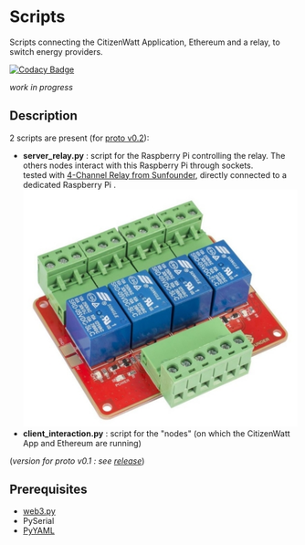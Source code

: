 # Scripts
Scripts connecting the CitizenWatt Application, Ethereum and a relay, to switch energy providers.

[![Codacy Badge](https://api.codacy.com/project/badge/Grade/1f4407d50c964153a6aec1545a49a378)](https://www.codacy.com/app/SamR1/Scripts?utm_source=github.com&amp;utm_medium=referral&amp;utm_content=DAISEE/Scripts&amp;utm_campaign=Badge_Grade)

_work in progress_ 

## Description

2 scripts are present (for [proto v0.2](https://github.com/DAISEE/Prototypes#prototype-v02)):
* **server_relay.py** : script for the Raspberry Pi controlling the relay. The others nodes interact with this Raspberry Pi through sockets.  
tested with [4-Channel Relay from Sunfounder](http://wiki.sunfounder.cc/index.php?title=4-Channel_High_Level_Trigger_Relay), directly connected to a dedicated Raspberry Pi
.   
![4-Channel Relay from Sunfounder](images/sunfounder.jpg)
* **client_interaction.py** : script for the "nodes" (on which the CitizenWatt App and Ethereum are running) 
  
(_version for proto v0.1 : see [release](https://github.com/DAISEE/Scripts/releases/tag/v0.1-beta)_)

## Prerequisites

* [web3.py](https://github.com/pipermerriam/web3.py)
* PySerial
* [PyYAML](http://pyyaml.org/)
